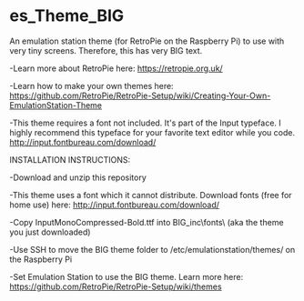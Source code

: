 es_Theme_BIG
=======================

An emulation station theme (for RetroPie on the Raspberry Pi) to use with very tiny screens. Therefore, this has very BIG text.

-Learn more about RetroPie here: https://retropie.org.uk/

-Learn how to make your own themes here: https://github.com/RetroPie/RetroPie-Setup/wiki/Creating-Your-Own-EmulationStation-Theme

-This theme requires a font not included. It's part of the Input typeface. I highly recommend this typeface for your favorite text editor while you code. http://input.fontbureau.com/download/

INSTALLATION INSTRUCTIONS:

-Download and unzip this repository

-This theme uses a font which it cannot distribute. Download fonts (free for home use) here: http://input.fontbureau.com/download/

-Copy InputMonoCompressed-Bold.ttf into BIG\_inc\fonts\ (aka the theme you just downloaded)

-Use SSH to move the BIG theme folder to /etc/emulationstation/themes/ on the Raspberry Pi

-Set Emulation Station to use the BIG theme. Learn more here: https://github.com/RetroPie/RetroPie-Setup/wiki/themes
